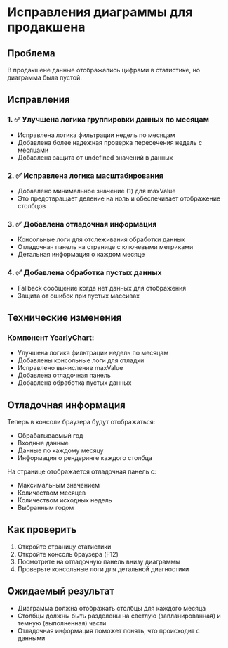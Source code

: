 # Исправления диаграммы для продакшена

## Проблема
В продакшене данные отображались цифрами в статистике, но диаграмма была пустой.

## Исправления

### 1. ✅ Улучшена логика группировки данных по месяцам
- Исправлена логика фильтрации недель по месяцам
- Добавлена более надежная проверка пересечения недель с месяцами
- Добавлена защита от undefined значений в данных

### 2. ✅ Исправлена логика масштабирования
- Добавлено минимальное значение (1) для maxValue
- Это предотвращает деление на ноль и обеспечивает отображение столбцов

### 3. ✅ Добавлена отладочная информация
- Консольные логи для отслеживания обработки данных
- Отладочная панель на странице с ключевыми метриками
- Детальная информация о каждом месяце

### 4. ✅ Добавлена обработка пустых данных
- Fallback сообщение когда нет данных для отображения
- Защита от ошибок при пустых массивах

## Технические изменения

### Компонент YearlyChart:
- Улучшена логика фильтрации недель по месяцам
- Добавлены консольные логи для отладки
- Исправлено вычисление maxValue
- Добавлена отладочная панель
- Добавлена обработка пустых данных

## Отладочная информация

Теперь в консоли браузера будут отображаться:
- Обрабатываемый год
- Входные данные
- Данные по каждому месяцу
- Информация о рендеринге каждого столбца

На странице отображается отладочная панель с:
- Максимальным значением
- Количеством месяцев
- Количеством исходных недель
- Выбранным годом

## Как проверить

1. Откройте страницу статистики
2. Откройте консоль браузера (F12)
3. Посмотрите на отладочную панель внизу диаграммы
4. Проверьте консольные логи для детальной диагностики

## Ожидаемый результат

- Диаграмма должна отображать столбцы для каждого месяца
- Столбцы должны быть разделены на светлую (запланированная) и темную (выполненная) части
- Отладочная информация поможет понять, что происходит с данными
